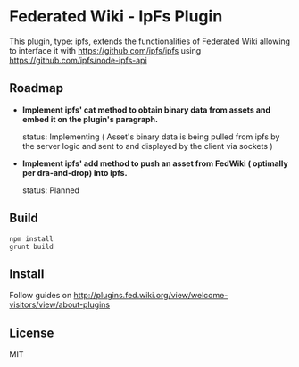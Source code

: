 # Federated Wiki - IpFs Plugin

This plugin, type: ipfs, extends the functionalities of Federated Wiki allowing to interface it with https://github.com/ipfs/ipfs using https://github.com/ipfs/node-ipfs-api

## Roadmap

* **Implement ipfs' cat method to obtain binary data from assets and embed it on the plugin's paragraph.**

  status: Implementing ( Asset's binary data is being pulled from ipfs by the server logic and sent to and displayed by the client via sockets )
 
* **Implement ipfs' add method to push an asset from FedWiki ( optimally per dra-and-drop) into ipfs.**

  status: Planned
  
## Build
  
```
npm install
grunt build
```

## Install 

  Follow guides on http://plugins.fed.wiki.org/view/welcome-visitors/view/about-plugins

## License

MIT

